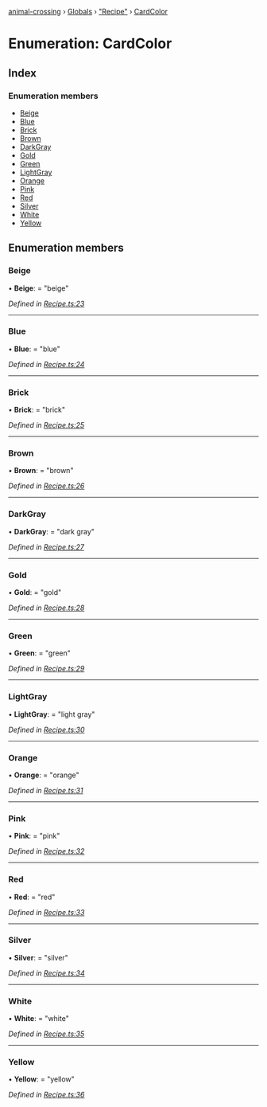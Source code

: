 [animal-crossing](../README.md) › [Globals](../globals.md) › ["Recipe"](../modules/_recipe_.md) › [CardColor](_recipe_.cardcolor.md)

# Enumeration: CardColor

## Index

### Enumeration members

* [Beige](_recipe_.cardcolor.md#beige)
* [Blue](_recipe_.cardcolor.md#blue)
* [Brick](_recipe_.cardcolor.md#brick)
* [Brown](_recipe_.cardcolor.md#brown)
* [DarkGray](_recipe_.cardcolor.md#darkgray)
* [Gold](_recipe_.cardcolor.md#gold)
* [Green](_recipe_.cardcolor.md#green)
* [LightGray](_recipe_.cardcolor.md#lightgray)
* [Orange](_recipe_.cardcolor.md#orange)
* [Pink](_recipe_.cardcolor.md#pink)
* [Red](_recipe_.cardcolor.md#red)
* [Silver](_recipe_.cardcolor.md#silver)
* [White](_recipe_.cardcolor.md#white)
* [Yellow](_recipe_.cardcolor.md#yellow)

## Enumeration members

###  Beige

• **Beige**: = "beige"

*Defined in [Recipe.ts:23](https://github.com/Norviah/animal-crossing/blob/87636f7/module/types/Recipe.ts#L23)*

___

###  Blue

• **Blue**: = "blue"

*Defined in [Recipe.ts:24](https://github.com/Norviah/animal-crossing/blob/87636f7/module/types/Recipe.ts#L24)*

___

###  Brick

• **Brick**: = "brick"

*Defined in [Recipe.ts:25](https://github.com/Norviah/animal-crossing/blob/87636f7/module/types/Recipe.ts#L25)*

___

###  Brown

• **Brown**: = "brown"

*Defined in [Recipe.ts:26](https://github.com/Norviah/animal-crossing/blob/87636f7/module/types/Recipe.ts#L26)*

___

###  DarkGray

• **DarkGray**: = "dark gray"

*Defined in [Recipe.ts:27](https://github.com/Norviah/animal-crossing/blob/87636f7/module/types/Recipe.ts#L27)*

___

###  Gold

• **Gold**: = "gold"

*Defined in [Recipe.ts:28](https://github.com/Norviah/animal-crossing/blob/87636f7/module/types/Recipe.ts#L28)*

___

###  Green

• **Green**: = "green"

*Defined in [Recipe.ts:29](https://github.com/Norviah/animal-crossing/blob/87636f7/module/types/Recipe.ts#L29)*

___

###  LightGray

• **LightGray**: = "light gray"

*Defined in [Recipe.ts:30](https://github.com/Norviah/animal-crossing/blob/87636f7/module/types/Recipe.ts#L30)*

___

###  Orange

• **Orange**: = "orange"

*Defined in [Recipe.ts:31](https://github.com/Norviah/animal-crossing/blob/87636f7/module/types/Recipe.ts#L31)*

___

###  Pink

• **Pink**: = "pink"

*Defined in [Recipe.ts:32](https://github.com/Norviah/animal-crossing/blob/87636f7/module/types/Recipe.ts#L32)*

___

###  Red

• **Red**: = "red"

*Defined in [Recipe.ts:33](https://github.com/Norviah/animal-crossing/blob/87636f7/module/types/Recipe.ts#L33)*

___

###  Silver

• **Silver**: = "silver"

*Defined in [Recipe.ts:34](https://github.com/Norviah/animal-crossing/blob/87636f7/module/types/Recipe.ts#L34)*

___

###  White

• **White**: = "white"

*Defined in [Recipe.ts:35](https://github.com/Norviah/animal-crossing/blob/87636f7/module/types/Recipe.ts#L35)*

___

###  Yellow

• **Yellow**: = "yellow"

*Defined in [Recipe.ts:36](https://github.com/Norviah/animal-crossing/blob/87636f7/module/types/Recipe.ts#L36)*

